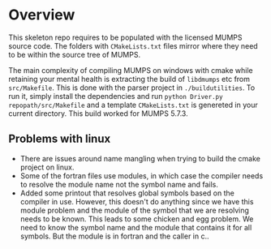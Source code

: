 # Overview

This skeleton repo requires to be populated with the licensed MUMPS source code. The folders with `CMakeLists.txt` files mirror where they need to be within the source tree of MUMPS.

The main complexity of compiling MUMPS on windows with cmake while retaining your mental health is extracting the build of `libdmumps` etc from `src/Makefile`. This is done with the parser project in `./buildutilities`. To run it, simply install the dependencies and run `python Driver.py repopath/src/Makefile` and a template `CMakeLists.txt` is genereted in your current directory. This build worked for MUMPS 5.7.3.

## Problems with linux

- There are issues around name mangling when trying to build the cmake project on linux. 
- Some of the fortran files use modules, in which case the compiler needs to resolve the module name not the symbol name and fails. 
- Added some printout that resolves global symbols based on the compiler in use. However, this doesn't do anything since we have this module problem and the module of the symbol that we are resolving needs to be known. This leads to some chicken and egg problem. We need to know the symbol name and the module that contains it for all symbols. But the module is in fortran and the caller in c..